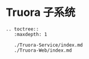 # Truora 子系统

```eval_rst
.. toctree::
   :maxdepth: 1

   ./Truora-Service/index.md
   ./Truora-Web/index.md
```
